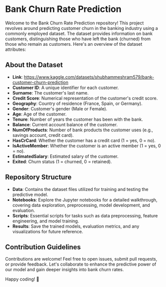 # Bank Churn Rate Prediction

Welcome to the Bank Churn Rate Prediction repository! This project revolves around predicting customer churn in the banking industry using a commonly employed dataset. The dataset provides information on bank customers, distinguishing those who have left the bank (churned) from those who remain as customers. Here's an overview of the dataset attributes:

## About the Dataset
- **Link**: https://www.kaggle.com/datasets/shubhammeshram579/bank-customer-churn-prediction
- **Customer ID**: A unique identifier for each customer.
- **Surname**: The customer's last name.
- **Credit Score**: Numerical representation of the customer's credit score.
- **Geography**: Country of residence (France, Spain, or Germany).
- **Gender**: Customer's gender (Male or Female).
- **Age**: Age of the customer.
- **Tenure**: Number of years the customer has been with the bank.
- **Balance**: Current account balance of the customer.
- **NumOfProducts**: Number of bank products the customer uses (e.g., savings account, credit card).
- **HasCrCard**: Whether the customer has a credit card (1 = yes, 0 = no).
- **IsActiveMember**: Whether the customer is an active member (1 = yes, 0 = no).
- **EstimatedSalary**: Estimated salary of the customer.
- **Exited**: Churn status (1 = churned, 0 = retained).

## Repository Structure
- **Data**: Contains the dataset files utilized for training and testing the predictive model.
- **Notebooks**: Explore the Jupyter notebooks for a detailed walkthrough, covering data exploration, preprocessing, model development, and evaluation.
- **Scripts**: Essential scripts for tasks such as data preprocessing, feature engineering, and model training.
- **Results**: Save the trained models, evaluation metrics, and any visualizations for future reference.

## Contribution Guidelines
Contributions are welcome! Feel free to open issues, submit pull requests, or provide feedback. Let's collaborate to enhance the predictive power of our model and gain deeper insights into bank churn rates.

Happy coding! 🚀
